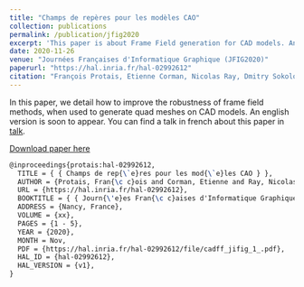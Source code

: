 ```yaml
---
title: "Champs de repères pour les modèles CAO"
collection: publications
permalink: /publication/jfig2020
excerpt: 'This paper is about Frame Field generation for CAD models. An english version is soon to appear.'
date: 2020-11-26
venue: "Journées Françaises d'Informatique Graphique (JFIG2020)"
paperurl: "https://hal.inria.fr/hal-02992612"
citation: "François Protais, Etienne Corman, Nicolas Ray, Dmitry Sokolov. Champs de repères pour les modèles CAO. Journées Françaises d'Informatique Graphique (JFIG2020), Nov 2020, Nancy, France. pp.1 - 5. ⟨hal-02992612⟩"
---
```

In this paper, we detail how to improve the robustness of frame field methods, when used to generate quad meshes on CAD models. An english version is soon to appear. You can find a talk in french about this paper in [talk](/talks/jfig2020).

[Download paper here](https://hal.inria.fr/hal-02992612)


```latex
@inproceedings{protais:hal-02992612,
  TITLE = { { Champs de rep{\`e}res pour les mod{\`e}les CAO } },
  AUTHOR = {Protais, Fran{\c c}ois and Corman, Etienne and Ray, Nicolas and Sokolov, Dmitry},
  URL = {https://hal.inria.fr/hal-02992612},
  BOOKTITLE = { { Journ{\'e}es Fran{\c c}aises d'Informatique Graphique (JFIG2020) } },
  ADDRESS = {Nancy, France},
  VOLUME = {xx},
  PAGES = {1 - 5},
  YEAR = {2020},
  MONTH = Nov,
  PDF = {https://hal.inria.fr/hal-02992612/file/cadff_jifig_1_.pdf},
  HAL_ID = {hal-02992612},
  HAL_VERSION = {v1},
}
```